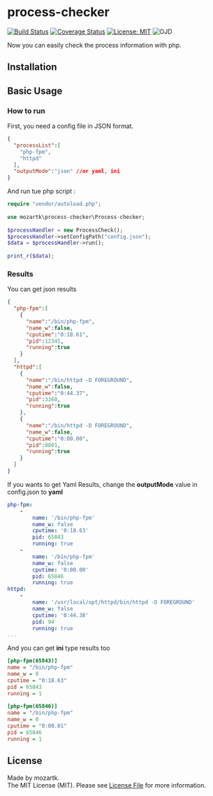 
# process-checker  
[![Build Status](https://travis-ci.org/mozartk/process-checker.svg?branch=master)](https://travis-ci.org/mozartk/process-checker) [![Coverage Status](https://coveralls.io/repos/github/mozartk/process-checker/badge.svg?branch=readme)](https://coveralls.io/github/mozartk/process-checker?branch=readme) [![License: MIT](https://img.shields.io/badge/License-MIT-green.svg)](https://opensource.org/licenses/MIT) ![OJD](https://img.shields.io/badge/OJD-mozartk-green.svg "OJD")
  
Now you can easily check the process information with php.  

## Installation

  
## Basic Usage
### How to run
First, you need a config file in JSON format.  
```json  
{  
  "processList":[  
    "php-fpm",
    "httpd"
  ],
  "outputMode":"json" //or yaml, ini
}
```  
  
  
And run tue php script : 
```php
require "vendor/autoload.php";  
  
use mozartk\process-checker\Process-checker;  
  
$processHandler = new ProcessCheck();  
$processHandler->setConfigPath("config.json");  
$data = $processHandler->run();  
  
print_r($data);  
```  

### Results
You can get json results  
```json  
{  
  "php-fpm":[  
    {  
      "name":"/bin/php-fpm",
      "name_w":false,
      "cputime":"0:18.61",
      "pid":12345,
      "running":true
    }
  ],
  "httpd":[  
    {  
      "name":"/bin/httpd -D FOREGROUND",
      "name_w":false,
      "cputime":"0:44.37",
      "pid":3360,
      "running":true
    },
    {  
      "name":"/bin/httpd -D FOREGROUND",
      "name_w":false,
      "cputime":"0:00.00",
      "pid":8801,
      "running":true
    }
  ]
}
```  
  
If you wants to get Yaml Results, change the **outputMode** value in config.json to **yaml**
```yaml  
php-fpm:
    -
        name: '/bin/php-fpm'
        name_w: false
        cputime: '0:18.63'
        pid: 65843
        running: true
    -
        name: '/bin/php-fpm'
        name_w: false
        cputime: '0:00.00'
        pid: 65846
        running: true
httpd:
    -
        name: '/usr/local/opt/httpd/bin/httpd -D FOREGROUND'
        name_w: false
        cputime: '0:44.38'
        pid: 94
        running: true
...
```  
  
And you can get **ini** type results too
```ini  
[php-fpm(65843)]  
name = "/bin/php-fpm"  
name_w = 0  
cputime = "0:18.63"  
pid = 65843  
running = 1  
  
[php-fpm(65846)]  
name = "/bin/php-fpm"  
name_w = 0  
cputime = "0:00.01"  
pid = 65846  
running = 1   
```  

## License
Made by mozartk.  
The MIT License (MIT). Please see [License File](LICENSE.md) for more information.